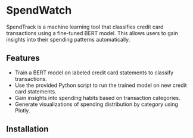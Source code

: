 # SpendWatch
SpendTrack is a machine learning tool that classifies credit card transactions using a fine-tuned BERT model. This allows users to gain insights into their spending patterns automatically.

## Features
- Train a BERT model on labeled credit card statements to classify transactions.
- Use the provided Python script to run the trained model on new credit card statements.
- Gain insights into spending habits based on transaction categories.
- Generate visualizations of spending distribution by category using Plotly.

## Installation 
